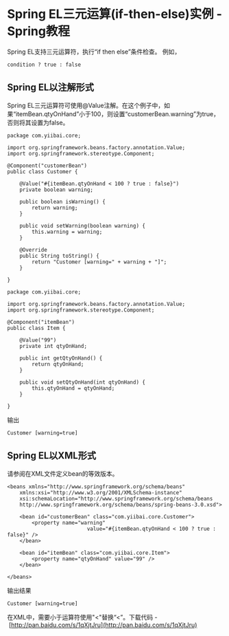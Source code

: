 # Spring EL三元运算(if-then-else)实例 - Spring教程

Spring EL支持三元运算符，执行“if then else”条件检查。 例如，

```
condition ? true : false
```

## Spring EL以注解形式

Spring EL三元运算符可使用@Value注解。在这个例子中，如果“itemBean.qtyOnHand”小于100，则设置“customerBean.warning”为true，否则将其设置为false。

```
package com.yiibai.core;

import org.springframework.beans.factory.annotation.Value;
import org.springframework.stereotype.Component;

@Component("customerBean")
public class Customer {

    @Value("#{itemBean.qtyOnHand < 100 ? true : false}")
    private boolean warning;

    public boolean isWarning() {
        return warning;
    }

    public void setWarning(boolean warning) {
        this.warning = warning;
    }

    @Override
    public String toString() {
        return "Customer [warning=" + warning + "]";
    }

}
```

```
package com.yiibai.core;

import org.springframework.beans.factory.annotation.Value;
import org.springframework.stereotype.Component;

@Component("itemBean")
public class Item {

    @Value("99")
    private int qtyOnHand;

    public int getQtyOnHand() {
        return qtyOnHand;
    }

    public void setQtyOnHand(int qtyOnHand) {
        this.qtyOnHand = qtyOnHand;
    }

}
```

输出

```
Customer [warning=true]
```

## Spring EL以XML形式

请参阅在XML文件定义bean的等效版本。

```
<beans xmlns="http://www.springframework.org/schema/beans"
    xmlns:xsi="http://www.w3.org/2001/XMLSchema-instance"
    xsi:schemaLocation="http://www.springframework.org/schema/beans
    http://www.springframework.org/schema/beans/spring-beans-3.0.xsd">

    <bean id="customerBean" class="com.yiibai.core.Customer">
        <property name="warning" 
                          value="#{itemBean.qtyOnHand < 100 ? true : false}" />
    </bean>

    <bean id="itemBean" class="com.yiibai.core.Item">
        <property name="qtyOnHand" value="99" />
    </bean>

</beans>
```

输出结果

```
Customer [warning=true]
```

在XML中，需要小于运算符使用"&lt;"替换“<”。下载代码 - [http://pan.baidu.com/s/1qXjtJru](http://pan.baidu.com/s/1qXjtJru)


